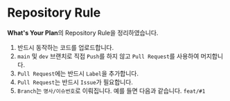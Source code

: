 # Repository Rule

**What's Your Plan**의 Repository Rule을 정리하였습니다.

1. 반드시 동작하는 코드를 업로드합니다.
2. `main` 및 `dev` 브랜치로 직접 `Push`를 하지 않고 `Pull Request`를 사용하여 머지합니다.
3. `Pull Request`에는 반드시 `Label`을 추가합니다.
4. `Pull Request`는 반드시 `Issue`가 필요합니다.
5. `Branch`는 `명사/이슈번호`로 이뤄집니다. 예를 들면 다음과 같습니다. `feat/#1`
